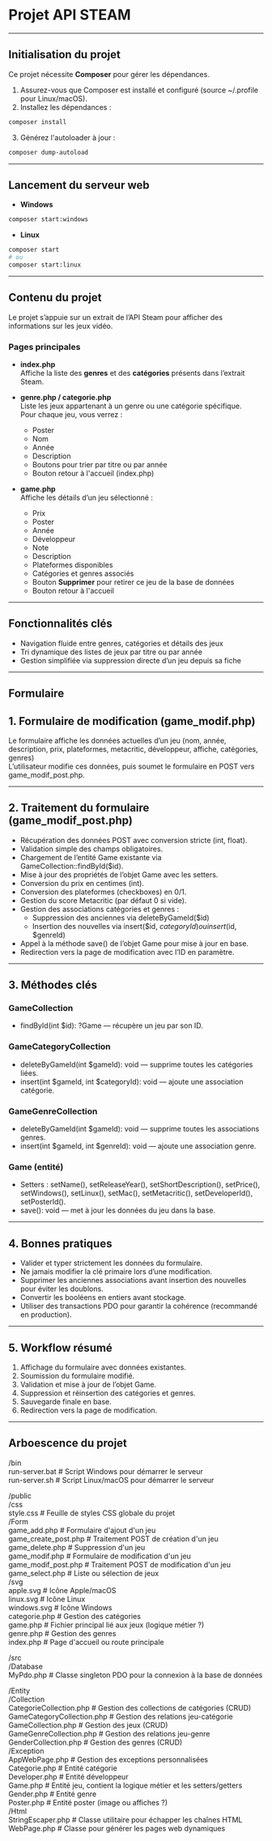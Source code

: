 
# Projet API STEAM
---

## Initialisation du projet

Ce projet nécessite **Composer** pour gérer les dépendances.

1. Assurez-vous que Composer est installé et configuré (source ~/.profile pour Linux/macOS).
2. Installez les dépendances :

```bash
composer install
```

3. Générez l'autoloader à jour :

```bash
composer dump-autoload
```

---

## Lancement du serveur web

- **Windows**

```bash
composer start:windows
```

- **Linux**

```bash
composer start
# ou
composer start:linux
```

---

## Contenu du projet

Le projet s’appuie sur un extrait de l’API Steam pour afficher des informations sur les jeux vidéo.

### Pages principales

- **index.php**  
  Affiche la liste des **genres** et des **catégories** présents dans l’extrait Steam.

- **genre.php / categorie.php**  
  Liste les jeux appartenant à un genre ou une catégorie spécifique.  
  Pour chaque jeu, vous verrez :
  - Poster
  - Nom
  - Année
  - Description
  - Boutons pour trier par titre ou par année
  - Bouton retour à l'accueil (index.php)

- **game.php**  
  Affiche les détails d’un jeu sélectionné :
  - Prix
  - Poster
  - Année
  - Développeur
  - Note
  - Description
  - Plateformes disponibles
  - Catégories et genres associés
  - Bouton **Supprimer** pour retirer ce jeu de la base de données
  - Bouton retour à l'accueil

---

## Fonctionnalités clés

- Navigation fluide entre genres, catégories et détails des jeux
- Tri dynamique des listes de jeux par titre ou par année
- Gestion simplifiée via suppression directe d’un jeu depuis sa fiche

---

## Formulaire

## 1. Formulaire de modification (game_modif.php)

Le formulaire affiche les données actuelles d’un jeu (nom, année, description, prix, plateformes, metacritic, développeur, affiche, catégories, genres)  
L’utilisateur modifie ces données, puis soumet le formulaire en POST vers game_modif_post.php.

---

## 2. Traitement du formulaire (game_modif_post.php)

- Récupération des données POST avec conversion stricte (int, float).
- Validation simple des champs obligatoires.
- Chargement de l’entité Game existante via GameCollection::findById($id).
- Mise à jour des propriétés de l’objet Game avec les setters.
- Conversion du prix en centimes (int).
- Conversion des plateformes (checkboxes) en 0/1.
- Gestion du score Metacritic (par défaut 0 si vide).
- Gestion des associations catégories et genres :
  - Suppression des anciennes via deleteByGameId($id)
  - Insertion des nouvelles via insert($id, $categoryId) ou insert($id, $genreId)
- Appel à la méthode save() de l’objet Game pour mise à jour en base.
- Redirection vers la page de modification avec l’ID en paramètre.

---

## 3. Méthodes clés

### GameCollection

- findById(int $id): ?Game — récupère un jeu par son ID.

### GameCategoryCollection

- deleteByGameId(int $gameId): void — supprime toutes les catégories liées.
- insert(int $gameId, int $categoryId): void — ajoute une association catégorie.

### GameGenreCollection

- deleteByGameId(int $gameId): void — supprime toutes les associations genres.
- insert(int $gameId, int $genreId): void — ajoute une association genre.

### Game (entité)

- Setters : setName(), setReleaseYear(), setShortDescription(), setPrice(), setWindows(), setLinux(), setMac(), setMetacritic(), setDeveloperId(), setPosterId().
- save(): void — met à jour les données du jeu dans la base.

---

## 4. Bonnes pratiques

- Valider et typer strictement les données du formulaire.
- Ne jamais modifier la clé primaire lors d’une modification.
- Supprimer les anciennes associations avant insertion des nouvelles pour éviter les doublons.
- Convertir les booléens en entiers avant stockage.
- Utiliser des transactions PDO pour garantir la cohérence (recommandé en production).

---

## 5. Workflow résumé

1. Affichage du formulaire avec données existantes.
2. Soumission du formulaire modifié.
3. Validation et mise à jour de l’objet Game.
4. Suppression et réinsertion des catégories et genres.
5. Sauvegarde finale en base.
6. Redirection vers la page de modification.

---

## Arboescence du projet

/bin  
run-server.bat          # Script Windows pour démarrer le serveur  
run-server.sh           # Script Linux/macOS pour démarrer le serveur

/public  
/css  
style.css           # Feuille de styles CSS globale du projet  
/Form  
game_add.php        # Formulaire d'ajout d'un jeu  
game_create_post.php # Traitement POST de création d'un jeu  
game_delete.php     # Suppression d'un jeu  
game_modif.php      # Formulaire de modification d'un jeu  
game_modif_post.php # Traitement POST de modification d'un jeu  
game_select.php     # Liste ou sélection de jeux  
/svg  
apple.svg           # Icône Apple/macOS  
linux.svg           # Icône Linux  
windows.svg         # Icône Windows  
categorie.php           # Gestion des catégories  
game.php                # Fichier principal lié aux jeux (logique métier ?)  
genre.php               # Gestion des genres  
index.php               # Page d'accueil ou route principale

/src  
/Database  
MyPdo.php           # Classe singleton PDO pour la connexion à la base de données

/Entity  
/Collection  
CategorieCollection.php       # Gestion des collections de catégories (CRUD)  
GameCategoryCollection.php   # Gestion des relations jeu-catégorie  
GameCollection.php           # Gestion des jeux (CRUD)  
GameGenreCollection.php      # Gestion des relations jeu-genre  
GenderCollection.php         # Gestion des genres (CRUD)  
/Exception  
AppWebPage.php               # Gestion des exceptions personnalisées  
Categorie.php                # Entité catégorie  
Developer.php                # Entité développeur  
Game.php                     # Entité jeu, contient la logique métier et les setters/getters  
Gender.php                   # Entité genre  
Poster.php                   # Entité poster (image ou affiches ?)  
/Html  
StringEscaper.php               # Classe utilitaire pour échapper les chaînes HTML  
WebPage.php                    # Classe pour générer les pages web dynamiques
